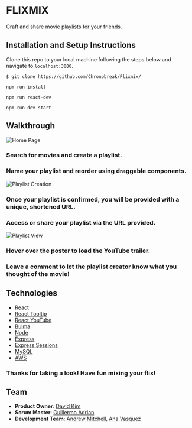 # FLIXMIX
Craft and share movie playlists for your friends.

## Installation and Setup Instructions

Clone this repo to your local machine following the steps below and navigate to `localhost:3000`.
```
$ git clone https://github.com/Chronobreak/Flixmix/
```
```
npm run install
```
```
npm run react-dev
```
```
npm run dev-start
```


## Walkthrough

![Home Page](https://i.imgur.com/9VosCX8.jpg)

  ### Search for movies and create a playlist.
  ### Name your playlist and reorder using draggable components.

![Playlist Creation](https://i.imgur.com/Y7MAlnL.png)

  ### Once your playlist is confirmed, you will be provided with a unique, shortened URL.
  ### Access or share your playlist via the URL provided.

![Playlist View](https://i.imgur.com/EmpPYLm.jpg)

  ### Hover over the poster to load the YouTube trailer.
  ### Leave a comment to let the playlist creator know what you thought of the movie!

## Technologies

* [React](https://reactjs.org/)
* [React Tooltip](https://www.npmjs.com/package/react-tooltip)
* [React YouTube](https://www.npmjs.com/package/react-youtube)
* [Bulma](https://bulma.io/documentation/layout/container/)
* [Node](https://nodejs.org/en/)
* [Express](https://expressjs.com/)
* [Express Sessions](https://www.npmjs.com/package/express-session)
* [MySQL](https://www.npmjs.com/package/node-mysql)
* [AWS](https://aws.amazon.com/)

### Thanks for taking a look!  Have fun mixing your flix!

## Team

- __Product Owner__: [David Kim](https://github.com/Chronobreak)
- __Scrum Master__: [Guillermo Adrian](https://github.com/onecseven)
- __Development Team__: [Andrew Mitchell](https://github.com/mitch292), [Ana Vasquez](https://github.com/anvasquez08) 
